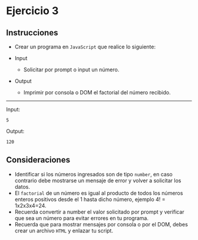 # Ejercicio 3

## Instrucciones

- Crear un programa en `JavaScript` que realice lo siguiente:

- Input
  - Solicitar por prompt o input un número.
  


- Output
  - Imprimir por consola o DOM el factorial del número recibido.
--- 

Input:
```
5
```
Output:
``` 
120
```

## Consideraciones


- Identificar si los números ingresados son de tipo `number`, en caso contrario debe mostrarse un mensaje de error y volver a solicitar los datos.
- El `factorial` de un número es igual al producto de todos los números enteros positivos desde el 1 hasta dicho número, ejemplo 4! = 1x2x3x4=24.
- Recuerda convertir a number el valor solicitado por prompt y verificar que sea un número para evitar errores en tu programa.
- Recuerda que para mostrar mensajes por consola o por el DOM, debes crear un archivo `HTML` y enlazar tu script.